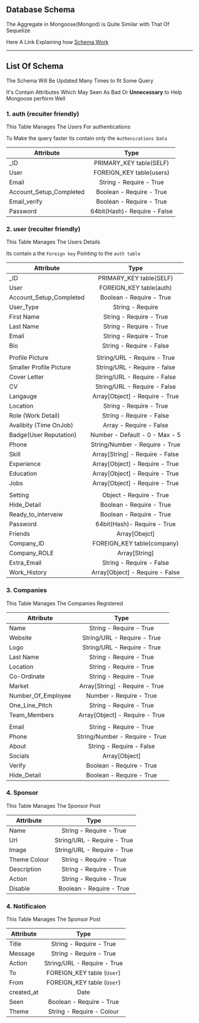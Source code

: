 ## Database Schema 

The Aggregate in Mongoose(Mongod) is Quite Similar with That Of Sequelize

Here A Link Explaining how [Schema Work](https://masteringjs.io/tutorials/mongoose/schema)

___

## List Of Schema

The Schema Will Be Updated Many Times to fit Some Query 

It's Contain Attributes Which May Seen As Bad Or **Unnecessary** to Help Mongoose perform Well 

<!-- trust Me -->

### 1. auth (recuiter friendly)

This Table Manages The Users For authentications 

To Make the query faster its contain only the `Authenications Data` 

| Attribute       | Type        
| ------------- |:-------------:| 
| _ID | PRIMARY_KEY table(SELF)|
| User | FOREIGN_KEY table(users)|
| Email | String - Require - True |
| Account_Setup_Completed | Boolean - Require - True |
| Email_verify | Boolean - Require - True |
| Password | 64bit(Hash)- Require - False  | <!-- GOOGLE OAUTh -->
<!-- I Am Speed -->

<!-- 
    Account Setup is to resume or take Back User to Finish The onboarding process
    User Type is to handle the recuiter and candidate data 
    Auth Expires in 2 week 
-->

### 2. user (recuiter friendly)

This Table Manages The Users Details 

its contain a the `Foreign key` Pointing to the `auth table` 

| Attribute       | Type        
| ------------- |:-------------:| 
| _ID | PRIMARY_KEY table(SELF)|
| User | FOREIGN_KEY table(auth)|
| Account_Setup_Completed | Boolean - Require - True |
| User_Type | String - Require |
| First Name     | String - Require - True|
| Last Name     | String - Require - True|
| Email | String - Require - True |
| Bio     | String - Require - False|
|<!--Files-->|
| Profile Picture     | String/URL - Require - True|
| Smaller Profile Picture     | String/URL - Require - false|
| Cover Letter     | String/URL - Require - False|
| CV     | String/URL - Require - False|
| Langauge | Array[Object] - Require - True |
| Location     | String - Require - True|
| Role (Work Detail)     | String - Require - False|
| Avalibity (Time OnJob)     | Array - Require - False|
| Badge(User Reputation) | Number - Default - 0 - Max - 5  |
| Phone | String/Number - Require - True |
| Skill | Array[String] - Require - False|
| Experience | Array[Object] - Require - True |
| Education | Array[Object] - Require - True |
| Jobs | Array[Object] - Require - True |
 |<!--User Deatil-->|
| Setting | Object - Require - True |
| Hide_Detail | Boolean - Require - True |
| Ready_to_interveiw | Boolean - Require - True |
| Password | 64bit(Hash)- Require - True  |
| Friends | Array[Obejct]|
| Company_ID | FOREIGN_KEY table(company) |
| Company_ROLE | Array[String] |
| Extra_Email | String - Require - False |
| Work_History |  Array[Object] - Require - False |


### 3. Companies

This Table Manages The Companies Registered  

| Attribute       | Type        
| ------------- |:-------------:| 
| Name     | String - Require - True|
| Website    | String/URL - Require - True|
| Logo     | String/URL - Require - True|
| Last Name     | String - Require - True|
| Location     | String - Require - True|
| Co-Ordinate     | String - Require - True|
| Market     | Array[String] - Require - True|
| Number_Of_Employee     | Number - Require - True |
| One_Line_Pitch    | String - Require - True|
| Team_Members     | Array[Object] - Require - True |
|<!--Company Contact-->|
| Email | String - Require - True |
| Phone | String/Number - Require - True |
| About     | String - Require - False|
| Socials | Array[Object] |
| Verify | Boolean - Require - True |
| Hide_Detail | Boolean - Require - True |

### 4. Sponsor

This Table Manages The Sponsor Post  
<!-- Add a Expire system with a cron job o manage  b  -->

| Attribute       | Type        
| ------------- |:-------------:| 
| Name     | String - Require - True|
| Url    | String/URL - Require - True|
| Image     | String/URL - Require - True|
| Theme Colour     | String - Require - True|
| Description     | String - Require - True|
| Action     | String - Require - True|
| Disable | Boolean - Require - True |


### 4. Notificaion

This Table Manages The Sponsor Post  
<!-- Add a Expire system with a cron job o manage  b  -->

| Attribute       | Type        
| ------------- |:-------------:| 
| Title     | String - Require - True|
| Message     | String - Require - True|
| Action    | String/URL - Require - True|
| To     |  FOREIGN_KEY table (`User`)|
| From     |  FOREIGN_KEY table (`User`)|
| created_at     | Date|
| Seen | Boolean - Require - True |
| Theme | String - Require - Colour |